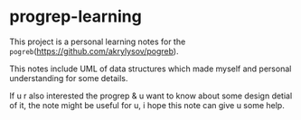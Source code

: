 # progrep-learning

This project is a personal learning notes for the `pogreb`(https://github.com/akrylysov/pogreb).

This notes  include  UML of data structures which made myself  and personal understanding for some details. 

If u r also interested the progrep & u want to know about some design detial of it, the note might be useful for u, i hope this note can give u some help.
